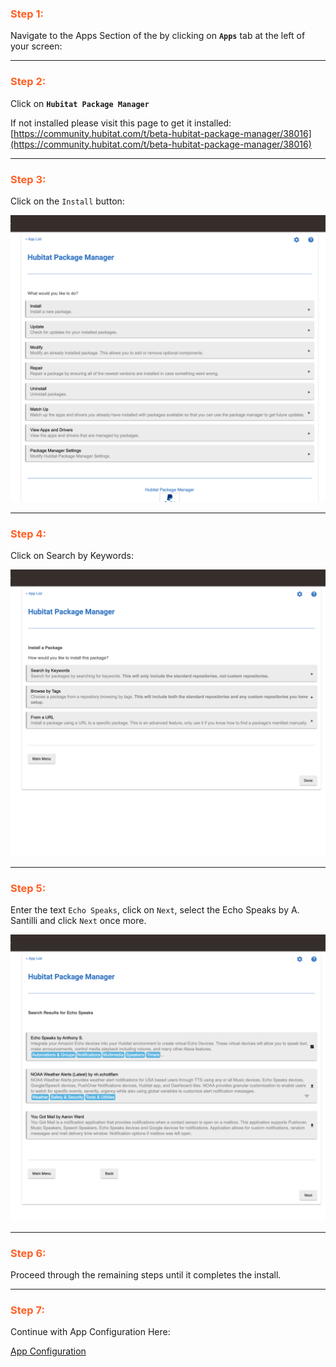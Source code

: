 ### <h3 style="color: #FF6025;">Step 1:</h3>

Navigate to the Apps Section of the by clicking on **`Apps`** tab at the left of your screen:


---
### <h3 style="color: #FF6025;">Step 2:</h3>

Click on **`Hubitat Package Manager`**

If not installed please visit this page to get it installed: [https://community.hubitat.com/t/beta-hubitat-package-manager/38016](https://community.hubitat.com/t/beta-hubitat-package-manager/38016)

---
### <h3 style="color: #FF6025;">Step 3:</h3>

Click on the `Install` button:

![screenshot](img/hpm_install_1.png)

---
### <h3 style="color: #FF6025;">Step 4:</h3>

Click on Search by Keywords:

![screenshot](img/hpm_install_2.png)

---
### <h3 style="color: #FF6025;">Step 5:</h3>

Enter the text `Echo Speaks`, click on `Next`, select the Echo Speaks by A. Santilli and click `Next` once more.

![screenshot](img/hpm_install_3.png)

---
### <h3 style="color: #FF6025;">Step 6:</h3>

Proceed through the remaining steps until it completes the install.

---
### <h3 style="color: #FF6025;">Step 7:</h3>

Continue with App Configuration Here:

[App Configuration](./hubitat/configuration/config_app/)
